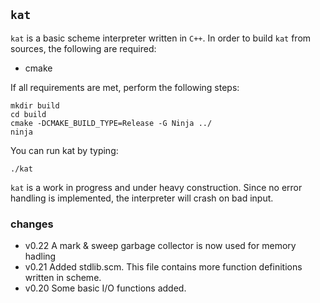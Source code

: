 ## `kat`

`kat` is a basic scheme interpreter written in `C++`. In order to build `kat` from sources, the
following are required:

* cmake

If all requirements are met, perform the following steps:

	mkdir build
	cd build
	cmake -DCMAKE_BUILD_TYPE=Release -G Ninja ../
	ninja

You can run kat by typing:

	./kat

`kat` is a work in progress and under heavy construction. Since no error handling is implemented,
the interpreter will crash on bad input. 

### changes

* v0.22   A mark & sweep garbage collector is now used for memory hadling
* v0.21   Added stdlib.scm. This file contains more function definitions written in scheme.
* v0.20   Some basic I/O functions added.
